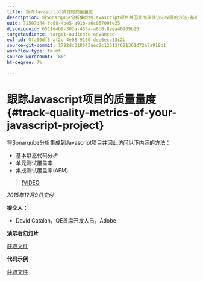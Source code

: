```yaml
---
title: 跟踪Javascript项目的质量量度
description: 将Sonarqube分析集成到Javascript项目并因此而获得访问权限的方法·基本静态代码分析·单元测试覆盖率·集成测试覆盖率(AEM)
uuid: 72507d44-fc08-4be5-a91b-a6c05709fe35
discoiquuid: 6511d4b9-302a-453a-a6b0-8eea40769b20
targetaudience: target-audience advanced
exl-id: 0fa00df5-af2c-4e08-9160-dee6ecc33c2b
source-git-commit: 1792dc318643aec2c12613f621361d72a7a918b1
workflow-type: tm+mt
source-wordcount: '80'
ht-degree: 7%

---
```


# 跟踪Javascript项目的质量量度{#track-quality-metrics-of-your-javascript-project}

将Sonarqube分析集成到Javascript项目并因此访问以下内容的方法：

* 基本静态代码分析
* 单元测试覆盖率
* 集成测试覆盖率(AEM)

>[!VIDEO](https://video.tv.adobe.com/v/19372/?quality=9)

*2015年12月9日交付*

**提交人：**

* David Catalan，QE首席开发人员，Adobe

**演示者幻灯片**

[获取文件](assets/aem-gems-js-quality-metrics-12-9-15.pdf)

**代码示例**

[获取文件](assets/com-adobe-granite-ui-utils-timing-with-licenses.zip)
<!--
[Get back to the Overview](https://helpx.adobe.com/experience-manager/kt/eseminars/gems/aem-index.html)
-->
